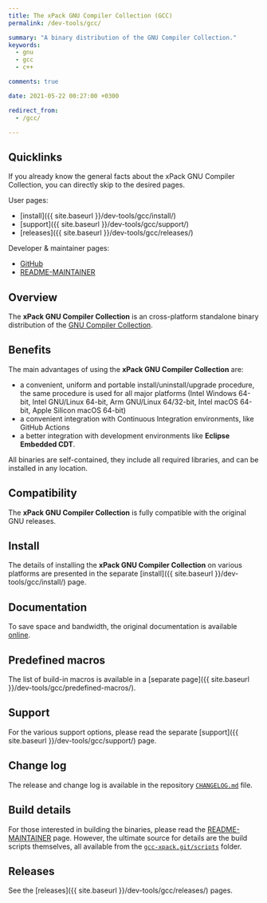 ```yaml
---
title: The xPack GNU Compiler Collection (GCC)
permalink: /dev-tools/gcc/

summary: "A binary distribution of the GNU Compiler Collection."
keywords:
  - gnu
  - gcc
  - c++

comments: true

date: 2021-05-22 00:27:00 +0300

redirect_from:
  - /gcc/

---
```


## Quicklinks

If you already know the general facts about the xPack GNU Compiler Collection, you can
directly skip to the desired pages.

User pages:

- [install]({{ site.baseurl }}/dev-tools/gcc/install/)
- [support]({{ site.baseurl }}/dev-tools/gcc/support/)
- [releases]({{ site.baseurl }}/dev-tools/gcc/releases/)

Developer & maintainer pages:

- [GitHub](https://github.com/xpack-dev-tools/gcc-xpack/)
- [README-MAINTAINER](https://github.com/xpack-dev-tools/gcc-xpack/blob/xpack/README-MAINTAINER.md)

## Overview

The **xPack GNU Compiler Collection**
is an cross-platform standalone binary distribution of the
[GNU Compiler Collection](https://gcc.gnu.org).

## Benefits

The main advantages of using the **xPack GNU Compiler Collection** are:

- a convenient, uniform and portable install/uninstall/upgrade procedure,
  the same procedure is used for all major
  platforms (Intel Windows 64-bit, Intel GNU/Linux 64-bit, Arm GNU/Linux
  64/32-bit, Intel macOS 64-bit, Apple Silicon macOS 64-bit)
- a convenient integration with Continuous Integration environments,
  like GitHub Actions
- a better integration with development environments
  like **Eclipse Embedded CDT**.

All binaries are self-contained, they include all required libraries,
and can be installed in any location.

## Compatibility

The **xPack GNU Compiler Collection** is fully compatible with the
original GNU releases.

## Install

The details of installing the **xPack GNU Compiler Collection** on various
platforms are presented in the separate
[install]({{ site.baseurl }}/dev-tools/gcc/install/) page.

## Documentation

To save space and bandwidth, the original documentation is available
[online](https://gcc.gnu.org/onlinedocs/).

## Predefined macros

The list of build-in macros is available in a
[separate page]({{ site.baseurl }}/dev-tools/gcc/predefined-macros/).

## Support

For the various support options, please read the separate
[support]({{ site.baseurl }}/dev-tools/gcc/support/) page.

## Change log

The release and change log is available in the repository
[`CHANGELOG.md`](https://github.com/xpack-dev-tools/gcc-xpack/blob/xpack/CHANGELOG.md) file.

## Build details

For those interested in building the binaries, please read the
[README-MAINTAINER](https://github.com/xpack-dev-tools/gcc-xpack/blob/xpack/README-MAINTAINER.md)
page.
However, the ultimate source for details are the build scripts themselves,
all available from the
[`gcc-xpack.git/scripts`](https://github.com/xpack-dev-tools/gcc-xpack/tree/xpack/scripts/)
folder.

## Releases

See the [releases]({{ site.baseurl }}/dev-tools/gcc/releases/) pages.
